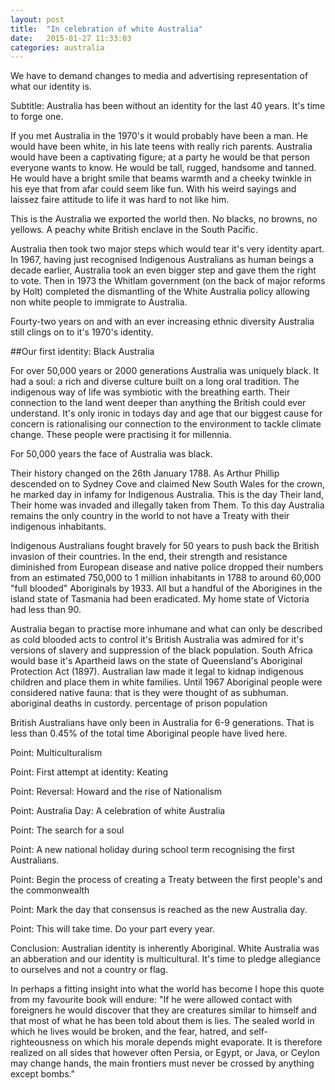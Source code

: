 ```yaml
---
layout: post
title:  "In celebration of white Australia"
date:   2015-01-27 11:33:03
categories: australia
---
```







We have to demand changes to media and advertising representation of what our
identity is.


Subtitle: Australia has been without an identity for the last 40 years. It's time
to forge one.

If you met Australia in the 1970's it would probably have been a man. He would have been white,
in his late teens with really rich parents. Australia would have been a
captivating figure; at a party he would be that person everyone wants to know.
He would be tall, rugged, handsome and tanned. He would have a bright smile that
beams warmth and a cheeky twinkle in his eye that from afar could seem like fun.
With his weird sayings and laissez faire attitude to life it was hard to not like him.

This is the Australia we exported the world then. No blacks, no browns, no yellows.
A peachy white British enclave in the South Pacific.

Australia then took two major steps which would tear it's very identity apart. In 1967,
having just recognised Indigenous Australians as human beings a decade earlier, Australia took an even bigger step and
gave them the right to vote. Then in 1973 the Whitlam government (on the back of major reforms by Holt)
completed the dismantling of the White Australia policy allowing non white people to
immigrate to Australia.

Fourty-two years on and with an ever increasing ethnic diversity Australia still
clings on to it's 1970's identity.

##Our first identity: Black Australia

For over 50,000 years or 2000 generations Australia was uniquely black. It had
a soul: a rich and diverse culture built on a long oral tradition. The
indigenous way of life was symbiotic with the breathing earth. Their connection
to the land went deeper than anything the British could ever understand.
It's only ironic in todays day and age that our biggest cause for
concern is rationalising our connection to the environment to tackle climate
change. These people were practising it for millennia.

For 50,000 years the face of Australia was black.

Their history changed on the 26th January 1788. As Arthur Phillip descended on to
Sydney Cove and claimed New South Wales for the crown, he marked day in infamy for
Indigenous Australia. This is the day Their land, Their home was invaded and
illegally taken from Them. To this day Australia remains the only country in the
world to not have a Treaty with their indigenous inhabitants.

Indigenous Australians fought bravely for 50 years to push back the British
invasion of their countries. In the end, their strength and resistance diminished
from European disease and native police dropped their numbers from an estimated
750,000 to 1 million inhabitants in 1788 to around 60,000 "full blooded"
Aboriginals by 1933. All but a handful of the Aborigines in the island state of Tasmania
had been eradicated. My home state of Victoria had less than 90.

Australia began to practise more inhumane and what can only be described as
cold blooded acts to control it's British
Australia was admired for it's versions of slavery and suppression of the black
population. South Africa would base it's Apartheid laws on the state of Queensland's
Aboriginal Protection Act (1897). Australian law made it legal to kidnap indigenous
children and place them in white families. Until 1967 Aboriginal people were
considered native fauna: that is they were thought of as subhuman. aboriginal deaths in custordy.
percentage of prison population

British Australians have only been in Australia for 6-9 generations. That is less
than 0.45% of the total time Aboriginal people have lived here.

Point: Multiculturalism

Point: First attempt at identity: Keating

Point: Reversal: Howard and the rise of Nationalism

Point: Australia Day: A celebration of white Australia

Point: The search for a soul

Point: A new national holiday during school term recognising the first Australians.

Point: Begin the process of creating a Treaty between the first people's and the commonwealth

Point: Mark the day that consensus is reached as the new Australia day.

Point: This will take time. Do your part every year.

Conclusion: Australian identity is inherently Aboriginal. White Australia was
an abberation and our identity is multicultural. It's time to pledge allegiance
to ourselves and not a country or flag.

In perhaps a fitting insight into what the world has become I hope this quote from
my favourite book will endure:
"If he were allowed contact with foreigners he would discover that they are creatures
similar to himself and that most of what he has been told about them is lies. The sealed
world in which he lives would be broken, and the fear, hatred, and self-righteousness on
which his morale depends might evaporate. It is therefore realized on all sides that however
often Persia, or Egypt, or Java, or Ceylon may change hands, the main frontiers must never be
crossed by anything except bombs."
